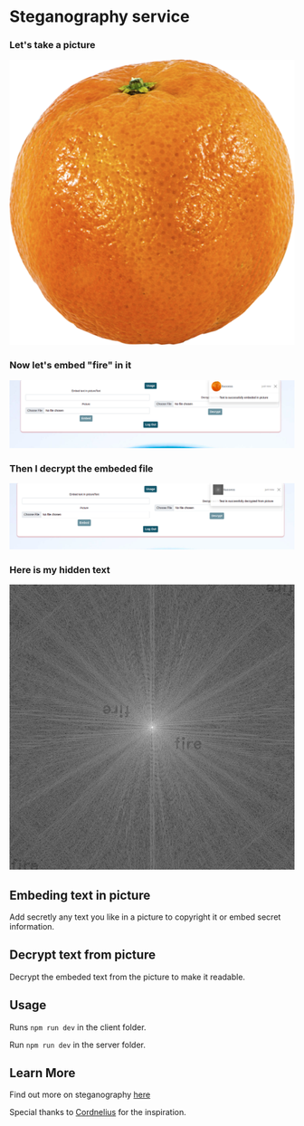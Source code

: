 # Steganography service

### Let's take a picture

![](/client/public/2.png)
### Now let's embed "fire" in it
![](/client/public/5.png)
### Then I decrypt the embeded file
![](/client/public/4.png)
### Here is my hidden text
![](/client/public/3.png)

## Embeding text in picture

Add secretly any text you like in a picture to copyright it or embed secret information.

## Decrypt text from picture

Decrypt the embeded text from the picture to make it readable.

## Usage

Runs `npm run dev` in the client folder.

Run `npm run dev` in the server folder.

## Learn More

Find out more on steganography [here](https://en.wikipedia.org/wiki/Steganography)

Special thanks to [Cordnelius](https://github.com/CorneliusEb) for the inspiration.
